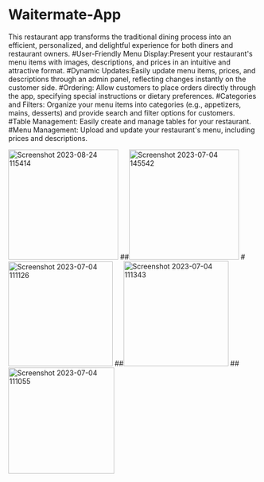 # Waitermate-App

This restaurant app transforms the traditional dining process into an efficient, personalized, and delightful experience for both diners and restaurant owners. 
#User-Friendly Menu Display:Present your restaurant's menu items with images, descriptions, and prices in an intuitive and attractive format.
#Dynamic Updates:Easily update menu items, prices, and descriptions through an admin panel, reflecting changes instantly on the customer side.
#Ordering: Allow customers to place orders directly through the app, specifying special instructions or dietary preferences.
#Categories and Filters: Organize your menu items into categories (e.g., appetizers, mains, desserts) and provide search and filter options for customers.
#Table Management: Easily create and manage tables for your restaurant.
#Menu Management: Upload and update your restaurant's menu, including prices and descriptions.


<img width="221" alt="Screenshot 2023-08-24 115414" src="https://github.com/rakshabs/Waitermate-App/assets/106856727/e66b38aa-af37-46cd-9ea8-046cab9bb913">
##<img width="221" alt="Screenshot 2023-07-04 145542" src="https://github.com/rakshabs/Waitermate-App/assets/106856727/38749f0e-e7dd-4aa3-998b-0b214aadcba6">
#<img width="210" alt="Screenshot 2023-07-04 111126" src="https://github.com/rakshabs/Waitermate-App/assets/106856727/022f375e-865f-4d75-9e40-7a26bad892d0">
##<img width="211" alt="Screenshot 2023-07-04 111343" src="https://github.com/rakshabs/Waitermate-App/assets/106856727/1650d138-8cad-4ad3-b18c-577e063cc5da">
##<img width="213" alt="Screenshot 2023-07-04 111055" src="https://github.com/rakshabs/Waitermate-App/assets/106856727/4b559673-3e34-4941-a943-8eda16541aaf">
